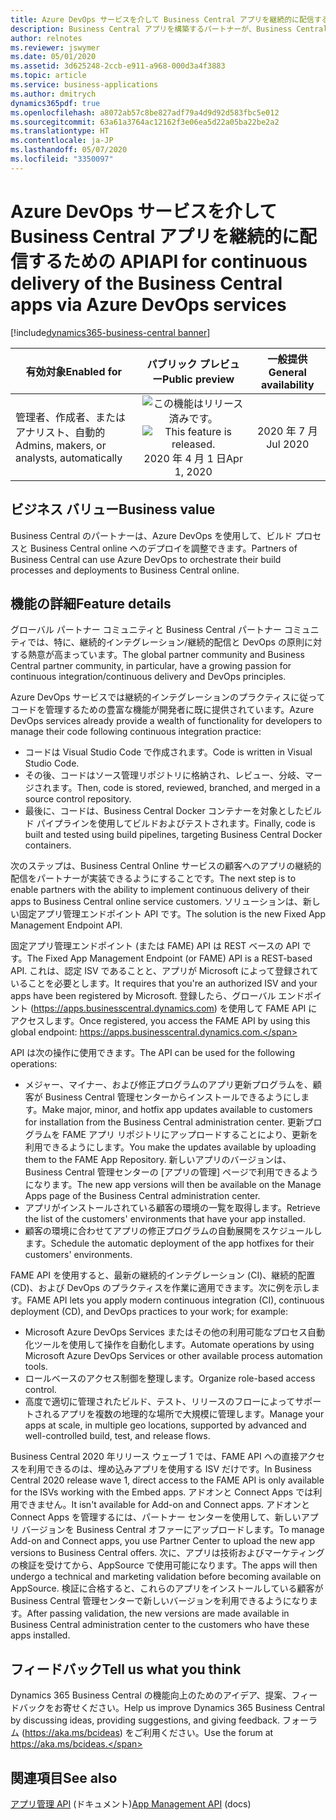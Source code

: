 ```yaml
---
title: Azure DevOps サービスを介して Business Central アプリを継続的に配信するための API
description: Business Central アプリを構築するパートナーが、Business Central Online の顧客にアプリを継続的に配信できるようにします。 パートナーは新しい API と Azure DevOps サービスを使用して、アプリを管理し、リリースのステップを調整します。
author: relnotes
ms.reviewer: jswymer
ms.date: 05/01/2020
ms.assetid: 3d625248-2ccb-e911-a968-000d3a4f3883
ms.topic: article
ms.service: business-applications
ms.author: dmitrych
dynamics365pdf: true
ms.openlocfilehash: a8072ab57c8be827adf79a4d9d92d583fbc5e012
ms.sourcegitcommit: 63a61a3764ac12162f3e06ea5d22a05ba22be2a2
ms.translationtype: HT
ms.contentlocale: ja-JP
ms.lasthandoff: 05/07/2020
ms.locfileid: "3350097"
---
```

# <a name="api-for-continuous-delivery-of-the-business-central-apps-via-azure-devops-services"></a><span data-ttu-id="816f6-104">Azure DevOps サービスを介して Business Central アプリを継続的に配信するための API</span><span class="sxs-lookup"><span data-stu-id="816f6-104">API for continuous delivery of the Business Central apps via Azure DevOps services</span></span>
[!include[dynamics365-business-central banner](../includes/dynamics365-business-central.md)]

| <span data-ttu-id="816f6-105">有効対象</span><span class="sxs-lookup"><span data-stu-id="816f6-105">Enabled for</span></span>    |  <span data-ttu-id="816f6-106">パブリック プレビュー</span><span class="sxs-lookup"><span data-stu-id="816f6-106">Public preview</span></span> | <span data-ttu-id="816f6-107">一般提供</span><span class="sxs-lookup"><span data-stu-id="816f6-107">General availability</span></span> | 
| ---------- | :----------: |:----------: |
|<span data-ttu-id="816f6-108">管理者、作成者、またはアナリスト、自動的</span><span class="sxs-lookup"><span data-stu-id="816f6-108">Admins, makers, or analysts, automatically</span></span>|<span data-ttu-id="816f6-109">![この機能はリリース済みです。](/dynamics365-release-plan/media/green-checkmark.png "この機能はリリース済みです。")</span><span class="sxs-lookup"><span data-stu-id="816f6-109">![This feature is released.](/dynamics365-release-plan/media/green-checkmark.png "This feature is released.")</span></span> <span data-ttu-id="816f6-110">2020 年 4 月 1 日</span><span class="sxs-lookup"><span data-stu-id="816f6-110">Apr 1, 2020</span></span>| <span data-ttu-id="816f6-111">2020 年 7 月</span><span class="sxs-lookup"><span data-stu-id="816f6-111">Jul 2020</span></span>|


## <a name="business-value"></a><span data-ttu-id="816f6-112">ビジネス バリュー</span><span class="sxs-lookup"><span data-stu-id="816f6-112">Business value</span></span>
<!-- bv start -->
<span data-ttu-id="816f6-113">Business Central のパートナーは、Azure DevOps を使用して、ビルド プロセスと Business Central online へのデプロイを調整できます。</span><span class="sxs-lookup"><span data-stu-id="816f6-113">Partners of Business Central can use Azure DevOps to orchestrate their build processes and deployments to Business Central online.</span></span>
<!-- bv end -->



## <a name="feature-details"></a><span data-ttu-id="816f6-114">機能の詳細</span><span class="sxs-lookup"><span data-stu-id="816f6-114">Feature details</span></span>
<!--feature detail start -->
<span data-ttu-id="816f6-115">グローバル パートナー コミュニティと Business Central パートナー コミュニティでは、特に、継続的インテグレーション/継続的配信と DevOps の原則に対する熱意が高まっています。</span><span class="sxs-lookup"><span data-stu-id="816f6-115">The global partner community and Business Central partner community, in particular, have a growing passion for continuous integration/continuous delivery and DevOps principles.</span></span>

<span data-ttu-id="816f6-116">Azure DevOps サービスでは継続的インテグレーションのプラクティスに従ってコードを管理するための豊富な機能が開発者に既に提供されています。</span><span class="sxs-lookup"><span data-stu-id="816f6-116">Azure DevOps services already provide a wealth of functionality for developers to manage their code following continuous integration practice:</span></span>

- <span data-ttu-id="816f6-117">コードは Visual Studio Code で作成されます。</span><span class="sxs-lookup"><span data-stu-id="816f6-117">Code is written in Visual Studio Code.</span></span>
- <span data-ttu-id="816f6-118">その後、コードはソース管理リポジトリに格納され、レビュー、分岐、マージされます。</span><span class="sxs-lookup"><span data-stu-id="816f6-118">Then, code is stored, reviewed, branched, and merged in a source control repository.</span></span>
- <span data-ttu-id="816f6-119">最後に、コードは、Business Central Docker コンテナーを対象としたビルド パイプラインを使用してビルドおよびテストされます。</span><span class="sxs-lookup"><span data-stu-id="816f6-119">Finally, code is built and tested using build pipelines, targeting Business Central Docker containers.</span></span>

<span data-ttu-id="816f6-120">次のステップは、Business Central Online サービスの顧客へのアプリの継続的配信をパートナーが実装できるようにすることです。</span><span class="sxs-lookup"><span data-stu-id="816f6-120">The next step is to enable partners with the ability to implement continuous delivery of their apps to Business Central online service customers.</span></span>  <span data-ttu-id="816f6-121">ソリューションは、新しい固定アプリ管理エンドポイント API です。</span><span class="sxs-lookup"><span data-stu-id="816f6-121">The solution is the new Fixed App Management Endpoint API.</span></span>

<span data-ttu-id="816f6-122">固定アプリ管理エンドポイント (または FAME) API は REST ベースの API です。</span><span class="sxs-lookup"><span data-stu-id="816f6-122">The Fixed App Management Endpoint (or FAME) API is a REST-based API.</span></span> <span data-ttu-id="816f6-123">これは、認定 ISV であることと、アプリが Microsoft によって登録されていることを必要とします。</span><span class="sxs-lookup"><span data-stu-id="816f6-123">It requires that you're an authorized ISV and your apps have been registered by Microsoft.</span></span> <span data-ttu-id="816f6-124">登録したら、グローバル エンドポイント (https://apps.businesscentral.dynamics.com) を使用して FAME API にアクセスします。</span><span class="sxs-lookup"><span data-stu-id="816f6-124">Once registered, you access the FAME API by using this global endpoint: https://apps.businesscentral.dynamics.com.</span></span>

<span data-ttu-id="816f6-125">API は次の操作に使用できます。</span><span class="sxs-lookup"><span data-stu-id="816f6-125">The API can be used for the following operations:</span></span>

- <span data-ttu-id="816f6-126">メジャー、マイナー、および修正プログラムのアプリ更新プログラムを、顧客が Business Central 管理センターからインストールできるようにします。</span><span class="sxs-lookup"><span data-stu-id="816f6-126">Make major, minor, and hotfix app updates available to customers for installation from the Business Central administration center.</span></span> <span data-ttu-id="816f6-127">更新プログラムを FAME アプリ リポジトリにアップロードすることにより、更新を利用できるようにします。</span><span class="sxs-lookup"><span data-stu-id="816f6-127">You make the updates available by uploading them to the FAME App Repository.</span></span> <span data-ttu-id="816f6-128">新しいアプリのバージョンは、Business Central 管理センターの [アプリの管理] ページで利用できるようになります。</span><span class="sxs-lookup"><span data-stu-id="816f6-128">The new app versions will then be available on the Manage Apps page of the Business Central administration center.</span></span>
- <span data-ttu-id="816f6-129">アプリがインストールされている顧客の環境の一覧を取得します。</span><span class="sxs-lookup"><span data-stu-id="816f6-129">Retrieve the list of the customers' environments that have your app installed.</span></span>
- <span data-ttu-id="816f6-130">顧客の環境に合わせてアプリの修正プログラムの自動展開をスケジュールします。</span><span class="sxs-lookup"><span data-stu-id="816f6-130">Schedule the automatic deployment of the app hotfixes for their customers' environments.</span></span>

<span data-ttu-id="816f6-131">FAME API を使用すると、最新の継続的インテグレーション (CI)、継続的配置 (CD)、および DevOps のプラクティスを作業に適用できます。次に例を示します。</span><span class="sxs-lookup"><span data-stu-id="816f6-131">FAME API lets you apply modern continuous integration (CI), continuous deployment (CD), and DevOps practices to your work; for example:</span></span>

- <span data-ttu-id="816f6-132">Microsoft Azure DevOps Services またはその他の利用可能なプロセス自動化ツールを使用して操作を自動化します。</span><span class="sxs-lookup"><span data-stu-id="816f6-132">Automate operations by using Microsoft Azure DevOps Services or other available process automation tools.</span></span>
- <span data-ttu-id="816f6-133">ロールベースのアクセス制御を整理します。</span><span class="sxs-lookup"><span data-stu-id="816f6-133">Organize role-based access control.</span></span>
- <span data-ttu-id="816f6-134">高度で適切に管理されたビルド、テスト、リリースのフローによってサポートされるアプリを複数の地理的な場所で大規模に管理します。</span><span class="sxs-lookup"><span data-stu-id="816f6-134">Manage your apps at scale, in multiple geo locations, supported by advanced and well-controlled build, test, and release flows.</span></span>

<span data-ttu-id="816f6-135">Business Central 2020 年リリース ウェーブ 1 では、FAME API への直接アクセスを利用できるのは、埋め込みアプリを使用する ISV だけです。</span><span class="sxs-lookup"><span data-stu-id="816f6-135">In Business Central 2020 release wave 1, direct access to the FAME API is only available for the ISVs working with the Embed apps.</span></span> <span data-ttu-id="816f6-136">アドオンと Connect Apps では利用できません。</span><span class="sxs-lookup"><span data-stu-id="816f6-136">It isn't available for Add-on and Connect apps.</span></span> <span data-ttu-id="816f6-137">アドオンと Connect Apps を管理するには、パートナー センターを使用して、新しいアプリ バージョンを Business Central オファーにアップロードします。</span><span class="sxs-lookup"><span data-stu-id="816f6-137">To manage Add-on and Connect apps, you use Partner Center to upload the new app versions to Business Central offers.</span></span> <span data-ttu-id="816f6-138">次に、アプリは技術およびマーケティングの検証を受けてから、AppSource で使用可能になります。</span><span class="sxs-lookup"><span data-stu-id="816f6-138">The apps will then undergo a technical and marketing validation before becoming available on AppSource.</span></span> <span data-ttu-id="816f6-139">検証に合格すると、これらのアプリをインストールしている顧客が Business Central 管理センターで新しいバージョンを利用できるようになります。</span><span class="sxs-lookup"><span data-stu-id="816f6-139">After passing validation, the new versions are made available in Business Central administration center to the customers who have these apps installed.</span></span>
<!--feature detail end -->






## <a name="tell-us-what-you-think"></a><span data-ttu-id="816f6-140">フィードバック</span><span class="sxs-lookup"><span data-stu-id="816f6-140">Tell us what you think</span></span>
<span data-ttu-id="816f6-141">Dynamics 365 Business Central の機能向上のためのアイデア、提案、フィードバックをお寄せください。</span><span class="sxs-lookup"><span data-stu-id="816f6-141">Help us improve Dynamics 365 Business Central by discussing ideas, providing suggestions, and giving feedback.</span></span> <span data-ttu-id="816f6-142">フォーラム (https://aka.ms/bcideas) をご利用ください。</span><span class="sxs-lookup"><span data-stu-id="816f6-142">Use the forum at https://aka.ms/bcideas.</span></span>




## <a name="see-also"></a><span data-ttu-id="816f6-143">関連項目</span><span class="sxs-lookup"><span data-stu-id="816f6-143">See also</span></span>

<!--docs start-->
<span data-ttu-id="816f6-144">[アプリ管理 API](https://docs.microsoft.com/dynamics365/business-central/dev-itpro/administration/appmanagement/app-management-api) (ドキュメント)</span><span class="sxs-lookup"><span data-stu-id="816f6-144">[App Management API](https://docs.microsoft.com/dynamics365/business-central/dev-itpro/administration/appmanagement/app-management-api) (docs)</span></span>
<!--docs end-->
